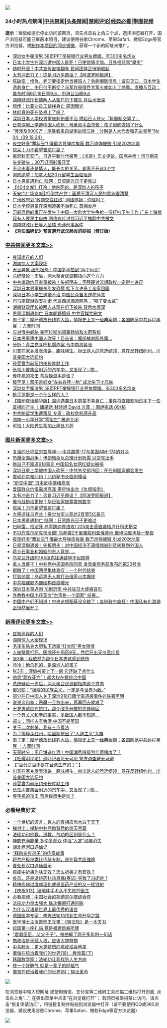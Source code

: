 ![](https://raw.githubusercontent.com/jsvpn/jsproxy/dev/64photo/fqnews-qr.jpg)

<div id="tt">
<h3>24小时热点禁闻|<a href="#%E4%B8%AD%E5%85%B1%E7%A6%81%E9%97%BB%E6%9B%B4%E5%A4%9A%E6%96%87%E7%AB%A0">中共禁闻</a>|<a href="#%E5%9B%BE%E7%89%87%E6%96%B0%E9%97%BB%E6%9B%B4%E5%A4%9A%E6%96%87%E7%AB%A0">头条禁闻</a>|<a href="#%E6%96%B0%E9%97%BB%E8%AF%84%E8%AE%BA%E6%9B%B4%E5%A4%9A%E6%96%87%E7%AB%A0">禁闻评论|<a href="#%E5%BF%85%E7%9C%8B%E7%BB%8F%E5%85%B8%E5%A5%BD%E6%96%87">经典必看</a>|<a href="https://696153.xyz/3" target="_blank">带图视频</a></h3>
<div><b>提示：</b>微信如提示停止访问该网页，须先点击右上角三个点，选择浏览器打开。国产浏览器可能已屏蔽本项目，建议使用谷歌Chrome、苹果Safari、微软Edge等官方浏览器。或<a href="%E5%88%B6%E4%BD%9Cgit%E7%A6%81%E9%97%BB%E9%95%9C%E5%83%8F.md">制作本项目的同步镜像</a>，获得一个新的网址来推广。</div>
<ul>

<li><a href="/cbnews/20240919/2090986.md">深圳女手撕渣男 58页PPT举报银行业男友嫖娼、有300多名炮友</a></li>
<li><a href="/cbnews/20240919/2090788.md">日本小学生在深圳遭中国人砍死！日使馆降半旗、日外相怒骂“卑劣”</a></li>
<li><a href="/baitai/20240919/2090823.md">随时开战？中共宣传直接翻车 民间团体正悄悄崛起</a></li>
<li><a href="/topimagenews/20240920/2091119.md">太有冲击力了！这是习近平原话？【阿波罗网报道】</a></li>
<li><a href="/sohnews/20240919/2090876.md">陈破空：惶急，老习要指定他当接班人？急删御医信息！证实灭口。日本学生遇刺身亡，中日何不断交？乌军炸毁俄巨大军火库如人工地震。直播与互动：美东时间9月19日早9点、中港台当晚9点</a></li>
<li><a href="/cbnews/20240920/2091121.md">湖南财政厅长被两人从窗户扔下被杀 背后水很深</a></li>
<li><a href="/cbnews/20240919/2090832.md">惊传：比亚迪员工跳楼身亡 原因曝光</a></li>
<li><a href="/sohnews/20240919/2090924.md">林彪真的死在坠机上了吗？</a></li>
<li><a href="/headline/20240919/2090865.md">深圳日本人学校男童被刺伤重不治 燃起日人怒火「乾脆断交算了」</a></li>
<li><a href="/cbnews/20240919/2090789.md">日童深圳上学遭中国人砍死！母亲双手血求救：孩子到底做错了什么</a></li>
<li><a href="/sohnews/20240920/2091044.md">“传涉及6000万！施暴者来自湖南岳阳江姓：分别是人大代表和先进青年”No 04（09 19 24）</a></li>
<li><a href="/topimagenews/20240919/2090784.md">夜空好多“蕈状云”! 俄最大导弹库挨轰 数万炸弹被毁 引发20次地震</a></li>
<li><a href="/topimagenews/20240920/2091087.md">惊呆！习不希望普京打赢？</a></li>
<li><a href="/comments/20240919/2090753.md">离奇封天安门，习近平新时代被黑；《求是》忘关评论，国骂井喷！司马南夹头变磕头；30万订阅彩蛋开奖</a></li>
<li><a href="/baitai/20240920/2091051.md">不论夫妻还是情人，能长久的关系，都离不开这3个字</a></li>
<li><a href="/lifebaike/20240919/2090794.md">彻底绝望！加拿大超20万留学生面临驱逐</a></li>
<li><a href="/topimagenews/20240919/2090946.md">日本男童遇刺亡 陆网：日资跑光日子更难过</a></li>
<li><a href="/baitai/20240919/2090897.md">【404文库】打冷｜他杀死的，是深圳人的孩子</a></li>
<li><a href="/comments/20240919/2091001.md">天安门广场女喊📣打倒共产党！画质不清可人民的意志很清楚</a></li>
<li><a href="/cbnews/20240919/2090831.md">广州政府划“政商交往红线” 网络炸锅：你信吗？</a></li>
<li><a href="/headline/20240919/2090879.md">日本学校男童在深圳遭袭不治死亡 首相发声</a></li>
<li><a href="/baitai/20240919/2090908.md">习最恐惧的事正在发生？中国一大群大学生争抢一份打扫卫生工作 广东上海惊现有人要民主自由 网络疯传讨伐习近平推翻中共檄文</a></li>
<li><a href="/ssgc/20240920/2091034.md">湖南财政厅长等人坠楼 恐涉刑事案件</a></li>
<li><b><a href="/comments/20200207/1272816.md" target="_blank">《刘伯温碑记》预言避开武汉肺炎的妙招（修订版）</a></b></li>
</ul>
</div>

<div class="catlist">
<h3><a href="/cbnews/" target="_blank">中共禁闻</a><span><a href="/cbnews/" target="_blank" rel="nofollow">更多文章>></a></span></h3>
<ul>
<li><a href="/comments/20240920/2091224.md" target="_blank">良知尚存的人们</a></li>
<li><a href="/comments/20240920/2091223.md" target="_blank">湖南惊人大案现场</a></li>
<li><a href="/cbnews/20240920/2091217.md" target="_blank">天呈异象 细思极恐！中国多地拍到“两个月亮”</a></li>
<li><a href="/comments/20240920/2091196.md" target="_blank">总统辩论一周后，两大聚合民调都指向这个方向</a></li>
<li><a href="/cbnews/20240920/2091195.md" target="_blank">中共煽动仇日害童被杀！矢板明夫：不强硬对流氓政权一定得寸进尺</a></li>
<li><a href="/cbnews/20240920/2091177.md" target="_blank">深圳日本男童被杀引发恐慌 松下允许员工全家回国</a></li>
<li><a href="/cbnews/20240920/2091176.md" target="_blank">深圳日本小学生遇袭不治 中国民众自发送花悼念</a></li>
<li><a href="/cbnews/20240920/2091140.md" target="_blank">司马南夜游西安扑街 代言西凤酒遭网骂：“喝了变太监”</a></li>
<li><a href="/cbnews/20240920/2091121.md" target="_blank">湖南财政厅长被两人从窗户扔下被杀 背后水很深</a></li>
<li><a href="/cbnews/20240920/2091120.md" target="_blank">男童深圳遇刺亡 日本朝野愤怒 中共官媒忙删文</a></li>
<li><a href="/comments/20240920/2091111.md" target="_blank">周子定：摩萨德放长线钓大鱼，情报史上又一经典案例；各国防范中共远程黑客 ｜方菲时间</a></li>
<li><a href="/cbnews/20240920/2091103.md" target="_blank">应对俄中威胁 美阿拉斯加部署劲旅和火箭系统</a></li>
<li><a href="/cbnews/20240920/2091102.md" target="_blank">日本男童遭中国人砍死！目击者：腹部被刺肠外露&#8230;</a></li>
<li><a href="/cbnews/20240920/2091088.md" target="_blank">分析：真主党寻呼机爆炸案 令中南海紧张</a></li>
<li><a href="/comments/20240920/2091063.md" target="_blank">川普在家乡发表演讲，趣味横生。抛出诱人的竞选纲领，意在反转纽约州。川普美国大选纽约</a></li>
<li><a href="/comments/20240920/2091062.md" target="_blank">孙雯曾为前纽约州长库默工作</a></li>
<li><a href="/comments/20240920/2091061.md" target="_blank">长岛川普集会附近的汽车中，又发现了💥物…</a></li>
<li><a href="/comments/20240920/2091053.md" target="_blank">传呼机的攻击 背后操盘手是谁？</a></li>
<li><a href="/cbnews/20240920/2091025.md" target="_blank">极罕见！双子宫妇女“左右各怀一胎” 成功生下小兄妹</a></li>
<li><a href="/cbnews/20240919/2090986.md" target="_blank">深圳女手撕渣男 58页PPT举报银行业男友嫖娼、有300多名炮友</a></li>
<li><a href="/comments/20240919/2090976.md" target="_blank">枪手罗斯是一个什么样的人？</a></li>
<li><a href="/comments/20240919/2090968.md" target="_blank">【围炉夜话精华版】深圳遇袭日本男童不幸身亡；事件将直接影响日本下一任首相的产生 ｜唐靖远 林晓旭 David 方菲 ｜围炉夜话 09/18</a></li>
<li><a href="/cbnews/20240919/2090949.md" target="_blank">中共防留学生遭策反 专家：政权危机感升高</a></li>
<li><a href="/cbnews/20240919/2090948.md" target="_blank">湖南一小学开学“零招生” 被迫关闭</a></li>
<li><a href="/cbnews/20240919/2090947.md" target="_blank">可怕！大陆养生茶加止痛处方药</a></li>

</ul>
</div>
<div class="catlist">
<h3><a href="/topimagenews/" target="_blank">图片新闻</a><span><a href="/topimagenews/" target="_blank" rel="nofollow">更多文章>></a></span></h3>
<ul>
<li><a href="/topimagenews/20240920/2091216.md" target="_blank">复活的长程空对空导弹──中共霹雳-17与美国AIM-174的对决</a></li>
<li><a href="/topimagenews/20240920/2091215.md" target="_blank">恐爆全面战争！伊朗暗杀以总理计划败露 以空军出手</a></li>
<li><a href="/topimagenews/20240920/2091194.md" target="_blank">称自己不知道918事变 中国知名女网红疑似被捕</a></li>
<li><a href="/topimagenews/20240920/2091193.md" target="_blank">深圳日童上学被中国人砍死！中共外交部冷回：在任何国家都会发生</a></li>
<li><a href="/topimagenews/20240920/2091192.md" target="_blank">震动北京和北约！北约秘书长临别撂话</a></li>
<li><a href="/topimagenews/20240920/2091175.md" target="_blank">“断交中国” 日本反中情绪高涨</a></li>
<li><a href="/topimagenews/20240920/2091174.md" target="_blank">爱国群众仇恨需求高涨 需尽快出台《仇恨指南》</a></li>
<li><a href="/topimagenews/20240920/2091119.md" target="_blank">太有冲击力了！这是习近平原话？【阿波罗网报道】</a></li>
<li><a href="/topimagenews/20240920/2091118.md" target="_blank">俄乌战损谁更惨？华日独家披露震撼数字</a></li>
<li><a href="/topimagenews/20240920/2091087.md" target="_blank">惊呆！习不希望普京打赢？</a></li>
<li><a href="/topimagenews/20240920/2091086.md" target="_blank">大量送往乌克兰！美欠台军火高达2百零5亿美元</a></li>
<li><a href="/topimagenews/20240919/2090946.md" target="_blank">日本男童遇刺亡 陆网：日资跑光日子更难过</a></li>
<li><a href="/topimagenews/20240919/2090932.md" target="_blank">扫地雷、推龙牙 乌军跨边界进攻! 225突击营直袭格卢什科夫斯克</a></li>
<li><a href="/topimagenews/20240919/2090931.md" target="_blank">不只炸库尔斯克司令部! 乌奔袭2千里袭叙利亚俄基地 俄境油库也烧一整夜</a></li>
<li><a href="/topimagenews/20240919/2090784.md" target="_blank">夜空好多“蕈状云”! 俄最大导弹库挨轰 数万炸弹被毁 引发20次地震</a></li>
<li><a href="/topimagenews/20240919/2090712.md" target="_blank">日童深圳遇袭！矢板明夫：对中国经济不满情绪被刻意转移到外国人</a></li>
<li><a href="/topimagenews/20240919/2090711.md" target="_blank">蒋介石事业和婚姻的贵人竟是…..</a></li>
<li><a href="/topimagenews/20240919/2090710.md" target="_blank">乌克兰升级豹1A5坦克挂满装甲不似原样</a></li>
<li><a href="/topimagenews/20240919/2090688.md" target="_blank">拿人当傻子！中共党中央国务院同意 发改委商务部发布的第23号令</a></li>
<li><a href="/topimagenews/20240919/2090654.md" target="_blank">都撤了！中国网民集体哀叹：一个时代结束</a></li>
<li><a href="/topimagenews/20240919/2090638.md" target="_blank">打到地震！乌远程无人机打击俄军火库爆炸</a></li>
<li><a href="/topimagenews/20240919/2090610.md" target="_blank">中共福建舰内部结构首度曝光</a></li>
<li><a href="/topimagenews/20240919/2090609.md" target="_blank">深圳日本童遇刺 加剧恐慌 中共驻日大使被召见</a></li>
<li><a href="/topimagenews/20240919/2090608.md" target="_blank">外教教中国小孩英文“台湾是一个国家” 结果…</a></li>
<li><a href="/topimagenews/20240919/2090607.md" target="_blank">中国中产们不知道！中央这根稻草没余粮了；各地政府疯狂！中国私有化浪潮正悄然展开？</a></li>

</ul>
</div>
<div class="catlist">
<h3><a href="/comments/" target="_blank">新闻评论</a><span><a href="/comments/" target="_blank" rel="nofollow">更多文章>></a></span></h3>
<ul>
<li><a href="/comments/20240920/2091224.md" target="_blank">良知尚存的人们</a></li>
<li><a href="/comments/20240920/2091223.md" target="_blank">湖南惊人大案现场</a></li>
<li><a href="/comments/20240920/2091222.md" target="_blank">毛泽东贴身大厨私下透露“红太阳”男女隐情</a></li>
<li><a href="/comments/20240920/2091206.md" target="_blank">人被警察打死，医院还在用药9天，然后开出天价医疗费</a></li>
<li><a href="/comments/20240920/2091205.md" target="_blank">张3丰：我依然为那个日本男孩感到悲伤</a></li>
<li><a href="/comments/20240920/2091204.md" target="_blank">冷冷｜他杀死的，是深圳人的孩子</a></li>
<li><a href="/comments/20240920/2091202.md" target="_blank">张3丰：深圳被蒙上了一层 它还缺了点什么</a></li>
<li><a href="/comments/20240920/2091201.md" target="_blank">他患“顽疾死症”！却大权在握统治中国</a></li>
<li><a href="/comments/20240920/2091196.md" target="_blank">总统辩论一周后，两大聚合民调都指向这个方向</a></li>
<li><a href="/comments/20240920/2091181.md" target="_blank">邹思聪：“极端的民族主义，一定是与世界为敌。”</a></li>
<li><a href="/comments/20240920/2091180.md" target="_blank">部分在日中国人关于深圳918日籍学童遇袭事件的联署声明</a></li>
<li><a href="/comments/20240920/2091179.md" target="_blank">说说义和拳：恶魔一旦放出来，再塞回去就难了</a></li>
<li><a href="/comments/20240920/2091178.md" target="_blank">十岁男孩倒在蛇口，那个改革开放的先锋地区</a></li>
<li><a href="/comments/20240920/2091145.md" target="_blank">一个有关义和拳的事实，多数国人都不知道…</a></li>
<li><a href="/comments/20240920/2091144.md" target="_blank">郑立：同样占有香港 中国不是英国</a></li>
<li><a href="/comments/20240920/2091143.md" target="_blank">关于二次刺杀，我有三点看法</a></li>
<li><a href="/comments/20240920/2091142.md" target="_blank">为了稀释深红州，哈里斯祭出了“人道主义”大旗</a></li>
<li><a href="/comments/20240920/2091111.md" target="_blank">周子定：摩萨德放长线钓大鱼，情报史上又一经典案例；各国防范中共远程黑客 ｜方菲时间</a></li>
<li><a href="/comments/20240920/2091098.md" target="_blank">天亮时分：买月饼送红酒！中国消费降级到什麽程度了？</a></li>
<li><a href="/comments/20240920/2091072.md" target="_blank">【杜耀明评论】恐吓记者忍无可忍 警方调查避无可避</a></li>
<li><a href="/comments/20240920/2091070.md" target="_blank">【“百分之百不是在台湾生产的！” 】</a></li>
<li><a href="/comments/20240920/2091063.md" target="_blank">川普在家乡发表演讲，趣味横生。抛出诱人的竞选纲领，意在反转纽约州。川普美国大选纽约</a></li>
<li><a href="/comments/20240920/2091062.md" target="_blank">孙雯曾为前纽约州长库默工作</a></li>
<li><a href="/comments/20240920/2091061.md" target="_blank">长岛川普集会附近的汽车中，又发现了💥物…</a></li>
<li><a href="/comments/20240920/2091053.md" target="_blank">传呼机的攻击 背后操盘手是谁？</a></li>

</ul>
</div>

<div class="catlist">
<h3>必看经典好文</h3>
<ul>
<li><a href="/comments/20200621/1348067.md" target="_blank">一个世纪的谎言，巨人的真相应当大白于天下</a></li>
<li><a href="/topimagenews/20170218/694213.md" target="_blank">掸封尘：揭秘中共党徽背后的惊天黑幕</a></li>
<li><a href="/comments/20220329/1711172.md" target="_blank">法轮功和佛教、道教、气功的区别是什么？</a></li>
<li><a href="/comments/20220408/1716562.md" target="_blank">神韵充满能量 多伦多观众 体验“入定”顽疾消失</a></li>
<li><a href="/comments/20240116/1984226.md" target="_blank">湖北老河口遇仙记</a></li>
<li><a href="/tculture/20121214/86862.md" target="_blank">“释迦亲传弟子”的传奇故事</a></li>
<li><a href="/comments/20231214/1974138.md" target="_blank">将共产极权类比传统专制，是在帮共匪维稳</a></li>
<li><a href="/comments/20230417/1873184.md" target="_blank">曹处长汉口遇仙启示</a></li>
<li><a href="/comments/20200502/1322275.md" target="_blank">瘟疫中祈祷为啥无效？怎么祈祷才有奇效？</a></li>
<li><a href="/comments/20230424/1875912.md" target="_blank">疫苗，还是退烧药扑热息痛(泰诺) 导致了自闭症 ?</a></li>
<li><a href="/lifebaike/20230911/1932098.md" target="_blank">精神疾病过度病理化或是医药产业的又一摇钱树</a></li>
<li><a href="/cbnews/20210526/1554325.md" target="_blank">【庆祝513】玻璃体手术从不失败的医生</a></li>
<li><a href="/comments/20200806/1375443.md" target="_blank">必看视频：中国社会的斯德哥尔摩综合症</a></li>
<li><a href="/cbnews/20200816/1381005.md" target="_blank">法轮功力量太强大 炼功瞬间打通带脉</a></li>
<li><a href="/ssgc/20200820/1382763.md" target="_blank">为什么汉语是世界上最优秀的语言</a></li>
<li><a href="/comments/20200607/783186.md" target="_blank">德国医学专家：修炼法轮功找到生命升华之路</a></li>
<li><a href="/comments/20220826/1776760.md" target="_blank">医学博士主治医师王元甫：《转法轮》是一本天书</a></li>
<li><a href="/bannedvideo/20220418/1720873.md" target="_blank">琉球第一座孔庙 竟是福建后裔所建</a></li>
<li><a href="/comments/20220728/1764149.md" target="_blank">“君君臣臣，父父子子”，被曲解了两千多年的一句话</a></li>
<li><a href="/comments/20200814/1379994.md" target="_blank">搞政治是天赋人权，应该大搞特搞</a></li>
<li><a href="/comments/20200211/1275071.md" target="_blank">中共肺炎：更大更猛烈的瘟疫或会再来</a></li>
<li><a href="/comments/20180716/972458.md" target="_blank">魔鬼在统治着我们的世界(19)：教育篇(下)</a></li>
<li><a href="/comments/20220418/1721061.md" target="_blank">韩国数学家：法轮功让我找到人生方向</a></li>
<li><a href="/funmedia/20200713/1359909.md" target="_blank">修一个好脾气 就是一辈子的好福气</a></li>
<li><a href="/topimagenews/20180524/947358.md" target="_blank">魔鬼在统治着我们的世界(6)：输出革命</a></li>

</ul>
</div>

![](https://raw.githubusercontent.com/jsvpn/jsproxy/dev/64photo/fqnews-qr.jpg)

在浏览器中输入短网址 或使用微信、支付宝等二维码工具扫描二维码打开页面, 点击右上角"...", 在弹出菜单中点击“在浏览器打开”； 若网页被举报禁止访问，请点击“恢复申请访问”，将链接复制并粘贴到浏览器中打开（请不要使用QQ或360浏览器，建议使用谷歌Chrome、苹果Safari、微软Edge等官方浏览器）

![](https://raw.githubusercontent.com/jsvpn/jsproxy/dev/64photo/wx.jpg)
